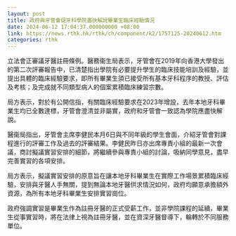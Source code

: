 ```yaml
---
layout: post
title: 政府與牙管會促牙科學院盡快解說畢業生臨床經驗情況
date: 2024-06-12 17:04:37.000000000 +08:00
link: https://news.rthk.hk/rthk/ch/component/k2/1757125-20240612.htm
categories: rthk
---
```


立法會正審議牙醫註冊條例。醫務衞生局表示，牙管會在2019年向香港大學發出的第二次評審報告中，已清楚指出學院有必要提升學生的臨床技能培訓及經驗，並提出具體的臨床經驗要求，即所有畢業生須已接受所有基本牙科程序的教授、評估及考核；及完成就不同類型病人的個案累積臨床練習宗數。

局方表示，對於有公開信指，有關臨床經驗要求在2023年增設，去年本地牙科畢業生均已全數達標，牙管會澄清並非屬實，政府和牙管會一致認為學院應盡快解說。

醫衞局指出，牙管會主席李健民本月6日與不同年級的學生會面，介紹牙管會對課程進行的評審工作及過去的評審結果。李健民昨日亦出席專責小組的最新一次會議，商討擬議實習安排的細節，將繼續參與專責小組的討論，吸納同學意見，盡早完善實習的各項安排。

局方表示，擬議實習安排的原意旨在讓本地牙科畢業生在實際工作場景累積臨床經驗，安排與牙醫人手無關，提到無論本地牙醫供求情況如何，政府均願意承擔額外資源，為所有本地牙科畢業生安排實習崗位。

政府強調實習是畢業生作為註冊牙醫的正式受薪工作，並非學院課程的延續，畢業生從事實習時，將在法律上視為註冊牙醫，並在資深牙醫督導下，輪轉於不同服務單位。
